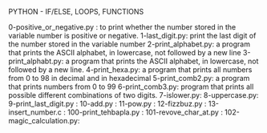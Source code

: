 PYTHON - IF/ELSE, LOOPS, FUNCTIONS

0-positive_or_negative.py :  to print whether the number stored in the variable number is positive or negative.
1-last_digit.py: print the last digit of the number stored in the variable number
2-print_alphabet.py: a program that prints the ASCII alphabet, in lowercase, not followed by a new line
3-print_alphabt.py: a program that prints the ASCII alphabet, in lowercase, not followed by a new line.
4-print_hexa.py: a program that prints all numbers from 0 to 98 in decimal and in hexadecimal
5-print_comb2.py: a program that prints numbers from 0 to 99
6-print_comb3.py:  program that prints all possible different combinations of two digits.
7-islower.py: 
8-uppercase.py:
 9-print_last_digit.py :
10-add.py :
11-pow.py :
12-fizzbuz.py :
13-insert_number.c :
100-print_tehbapla.py :
101-revove_char_at.py :
102-magic_calculation.py:
